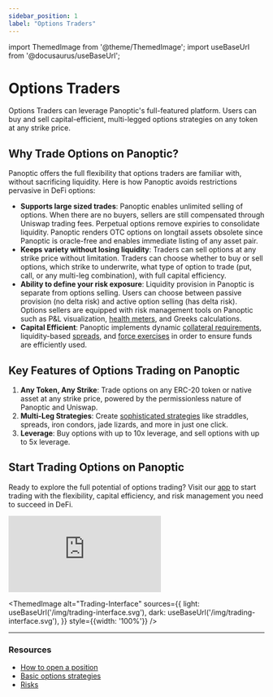 ```yaml
---
sidebar_position: 1
label: "Options Traders"
---
```


import ThemedImage from '@theme/ThemedImage';
import useBaseUrl from '@docusaurus/useBaseUrl';

# Options Traders

Options Traders can leverage Panoptic's full-featured platform. Users can buy and sell capital-efficient, multi-legged options strategies on any token at any strike price. 

## Why Trade Options on Panoptic?

Panoptic offers the full flexibility that options traders are familiar with, without sacrificing liquidity. Here is how Panoptic avoids restrictions pervasive in DeFi options:

- **Supports large sized trades**: Panoptic enables unlimited selling of options. When there are no buyers, sellers are still compensated through Uniswap trading fees. Perpetual options remove expiries to consolidate liquidity. Panoptic renders OTC options on longtail assets obsolete since Panoptic is oracle-free and enables immediate listing of any asset pair.
- **Keeps variety without losing liquidity**: Traders can sell options at any strike price without limitation. Traders can choose whether to buy or sell options, which strike to underwrite, what type of option to trade (put, call, or any multi-leg combination), with full capital efficiency.
- **Ability to define your risk exposure**: Liquidity provision in Panoptic is separate from options selling. Users can choose between passive provision (no delta risk) and active option selling (has delta risk). Options sellers are equipped with risk management tools on Panoptic such as P&L visualization, [health meters](/docs/product/liquidations#liquidations-and-buying-power-usage), and Greeks calculations.
- **Capital Efficient**: Panoptic implements dynamic [collateral requirements](/docs/product/collateral-and-buying-power#collateral-requirements), liquidity-based [spreads](/docs/product/spread), and [force exercises](/docs/product/force-exercise) in order to ensure funds are efficiently used.

## Key Features of Options Trading on Panoptic
1. **Any Token, Any Strike**: Trade options on any ERC-20 token or native asset at any strike price, powered by the permissionless nature of Panoptic and Uniswap.
2. **Multi-Leg Strategies**: Create [sophisticated strategies](/research/essential-options-strategies-to-know) like straddles, spreads, iron condors, jade lizards, and more in just one click.
3. **Leverage**: Buy options with up to 10x leverage, and sell options with up to 5x leverage.

## Start Trading Options on Panoptic
Ready to explore the full potential of options trading? Visit our [app](https://app.panoptic.xyz) to start trading with the flexibility, capital efficiency, and risk management you need to succeed in DeFi.

<iframe
  src="https://www.youtube.com/embed/B-crAZNbgWg?si=4wOoKVPcX7-DXOJc"
  title="YouTube video player"
  style={{
    width: '100%',
    height: 'auto',
    aspectRatio: '16/9',
    border: 'none',
  }}
  frameborder="0"
  allow="accelerometer; autoplay; clipboard-write; encrypted-media; gyroscope; picture-in-picture; web-share"
  referrerpolicy="strict-origin-when-cross-origin"
  allowfullscreen>
</iframe>

<ThemedImage
  alt="Trading-Interface"
  sources={{
    light: useBaseUrl('/img/trading-interface.svg'),
    dark: useBaseUrl('/img/trading-interface.svg'),
  }}
  style={{width: '100%'}}
/>

---

### Resources
- [How to open a position](/docs/product/opening-a-position)
- [Basic options strategies](/docs/product/basic-options-strategies)
- [Risks](/docs/panoptic-protocol/risks)